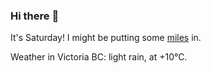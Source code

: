 ### Hi there :wave:

It's Saturday! I might be putting some [miles](https://www.strava.com/athletes/889963) in.

Weather in Victoria BC: light rain, at +10°C.
